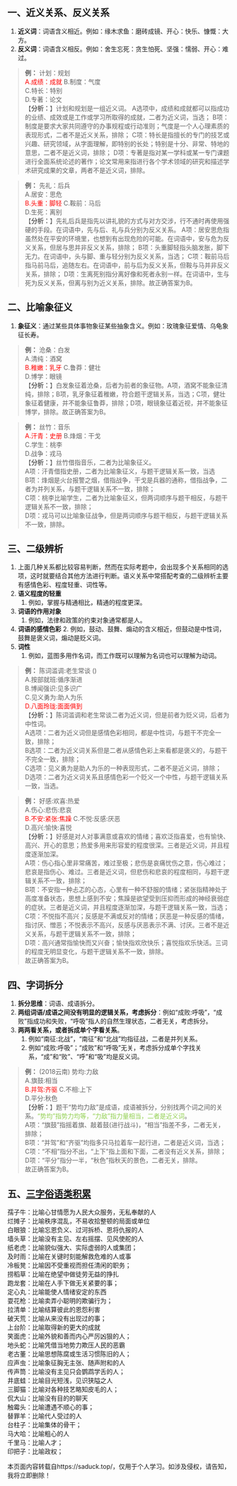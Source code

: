 ## 一、近义关系、反义关系

1. **近义词**：词语含义相近。例如：缘木求鱼：磨砖成镜、开心：快乐、慷慨：大方。
2. **反义词**：词语含义相反。例如：舍生忘死：贪生怕死、坚强：懦弱、开心：难过。

> **例：** 计划：规划  
> <font color="#ff0000">A.成绩：成就 </font> 
> B.制度：气度  
> C.特长：特别  
> D.专著：论文  
> 【**分析：**】计划和规划是一组近义词。
> A选项中，成绩和成就都可以指成功的业绩、成效或是工作或学习所取得的成就，二者为近义词，当选；
> B项：制度是要求大家共同遵守的办事规程或行动准则；气度是一个人心理素质的表现形式，二者不是近义关系，排除；
> C项：特长是指擅长的专门的技艺或兴趣、研究领域，从字面理解，即特别的长处；特别是十分、非常、特地的意思，二者不是近义词，排除；
> D项：专著是指对某一学科或某一专门课题进行全面系统论述的著作；论文常用来指进行各个学术领域的研究和描述学术研究成果的文章，两者不是近义词，排除。  
>   

> **例：** 先礼：后兵  
> A.居安：思危  
> <font color="#ff0000">B.头重：脚轻  </font>
> C.鞍前：马后  
> D.生死：离别  
> 【**分析：**】先礼后兵是指先以讲礼貌的方式与对方交涉，行不通时再使用强硬的手段。在词语中，先与后、礼与兵分别为反义关系。
> A项：居安思危指虽然处在平安的环境里，也想到有出现危险的可能。在词语中，安与危为反义关系，但居与思并非反义关系，排除；
> B项：头重脚轻指头脑发胀，脚下无力。在词语中，头与脚、重与轻分别为反义关系，当选；
> C项：鞍前马后指马前马后，追随左右。在词语中，前与后为反义关系，但鞍与马并非反义关系，排除；
> D项：生离死别指分离好像和死者永别一样。在词语中，生与死为反义关系，但离与别为近义关系，排除。故正确答案为B。  

## 二、比喻象征义

1. **象征义**：通过某些具体事物象征某些抽象含义。例如：玫瑰象征爱情、乌龟象征长寿。

> **例：** 沧桑：白发  
> A.清纯：酒窝  
> <font color="#ff0000">B.稚嫩：乳牙 </font> 
> C.鲁莽：健壮  
> D.博学：眼镜  
> 【**分析：**】白发象征着沧桑，后者为前者的象征物。A项，酒窝不能象征清纯，排除；B项，乳牙象征着稚嫩，符合题干逻辑关系，当选；C项，健壮象征着健康，并不能象征鲁莽，排除；D项，眼镜象征着近视，并不能象征博学，排除。故正确答案为B。  
>   

> **例：** 丝竹：音乐  
><font color="#ff0000"> A.汗青：史册 </font> 
> B.烽烟：干戈  
> C.学生：桃李  
> D.战争：戎马  
> 【**分析：**】丝竹借指音乐，二者为比喻象征义。  
> A项：汗青借指史册，二者为比喻象征义，与题干逻辑关系一致，当选  
> B项：烽烟是火台报警之烟，借指战争，干戈是兵器的通称，借指战争，二者为并列关系，与题干逻辑关系不一致，排除；  
> C项：桃李比喻学生，二者为比喻象征义，但两词顺序与题干相反，与题干逻辑关系不一致，排除；  
> D项：戎马可以比喻象征战争，但是两词顺序与题干相反，与题干逻辑关系不一致，排除。

## 三、二级辨析

1. 上面几种关系都比较容易判断，然而在实际考题中，会出现多个关系相同的选项，这时就要结合其他方法进行判断。语义关系中常搭配考查的二级辨析主要有感情色彩、程度轻重、词性等。
2. **语义程度的轻重**
    1. 例如，掌握与精通相比，精通的程度更深。
3. **词语的作用对象**
    1. 例如，法律和政策的约束对象通常都是人。
4. **词语的感情色彩**
    2. 例如，鼓动、鼓舞、煽动的含义相近，但鼓动是中性词，鼓舞是褒义词，煽动是贬义词。
5. **词性**
    1. 例如，蓝图多用作名词，而工作既可以理解为名词也可以理解为动词。

> **例：** 陈词滥调:老生常谈 ()  
> A.按部就班:循序渐进  
> B.博闻强识:见多识广  
> C.见义勇为:助人为乐  
> <font color="#ff0000">D.八面玲珑:面面俱到</font>  
> 【**分析：**】陈词滥调和老生常谈二者为近义词，但是前者为贬义词，后者为中性词。  
> A选项：二者为近义词但是感情色彩相同，都是中性词，与题干不完全一致，排除；  
> B选项：二者为近义词关系但是二者从感情色彩上来看都是褒义的，与题干不完全一致，排除；  
> C选项：见义勇为是助人为乐的一种表现形式，二者不是近义词，排除；  
> D选项：二者为近义词关系且感情色彩一个贬义一个中性，与题干逻辑关系一致，当选。  
>   

> **例：** 好感:欢喜:热爱  
> A.伤心:悲伤:悲哀  
> <font color="#ff0000">B.不安:紧张:焦躁 </font> 
> C.不悦:反感:厌恶  
> D.高兴:愉快:喜悦  
> 【**分析：**】好感是对人对事满意或喜欢的情绪；喜欢泛指喜爱，也有愉快、高兴、开心的意思；热爱多用来形容爱的程度很深。三者是近义词，并且程度逐渐加深。  
> A项：伤心指心里非常痛苦，难过至极；悲伤是哀痛忧伤之意，伤心难过；悲哀是指伤心、难过。三者是近义词，但悲伤和悲哀的程度相同，与题干逻辑关系不一致，排除；  
> B项：不安指一种忐忑的心态，心里有一种不舒服的情绪；紧张指精神处于高度准备状态，思想上感到不安；焦躁是欲望受到压抑而形成的神经衰弱症的症状。三者是近义词，并且程度逐渐加深，与题干逻辑关系一致，当选；  
> C项：不悦指不高兴；反感是不满或反对的情绪；厌恶是一种反感的情绪，指讨厌、憎恶；不悦表示不高兴，反感与厌恶表示不满、讨厌。三者不是近义关系，与题干逻辑关系不一致，排除；  
> D项：高兴通常指愉快而又兴奋；愉快指欢欣快乐；喜悦指欢乐快活。三词的程度无明显变化，与题干逻辑关系不一致，排除。  
> 故正确答案为B。

## 四、字词拆分

1. **拆分思维**：词语、成语拆分。
2. **两组词语/成语之间没有明显的逻辑关系，考虑拆分**：例如“成败:呼吸”，“成败”指成功和失败，“呼吸”指人的自然生理状态，二者无关，考虑拆分。
3. **两两看关系，或者拆成单个字看关系**。
    1. 例如“南征:北战”，“南征”和“北战”均指征战，二者是并列关系。
    2. 例如“成败:呼吸”；“成败”和“呼吸”无关，考虑拆分成单个字找关系，“成”和“败”、“呼”和“吸”均是反义词。

> **例：** (2018云南) 势均:力敌  
> A.旗鼓:相当  
> <font color="#ff0000">B.并驾:齐驱  </font>
> C.不相:上下  
> D.平分:秋色  
> 【**分析：**】题干“势均力敌”是成语，成语被拆分，分别找两个词之间的关系。<font color="#92d050">“势均”指势力均等，“力敌”指力量相当，二者是近义词</font>。  
> A项：“旗鼓”指摇着旗、敲着鼓(进行战斗)，“相当”指差不多，二者无关，排除；  
> B项：“并驾”和“齐驱”均指多只马拉着车一起行进，二者是近义词，当选；  
> C项：“不相”指分不出，“上下”指上面和下面，二者没有近义关系，排除；  
> D项：“平分”指分一半，“秋色”指秋天的景色，二者无关，排除。  
> 故正确答案为B。

## 五、[三字俗语类积累](三字俗语类积累.md)

孺子牛：比喻心甘情愿为人民大众服务，无私奉献的人  
烂摊子：比喻秩序混乱，不易收拾整顿的局面或单位  
白眼狼：比喻忘恩负义、过河拆桥、恩将仇报的人  
墙头草：比喻没有主见、左右摇摆、见风使舵的人  
纸老虎：比喻貌似强大、实际虚弱的人或集团；  
及时雨：比喻在关键时刻能解救危难的人或事  
冷板凳：比喻因不受重视而担任清闲的职务；  
捞稻草：比喻在绝望中做徒劳无益的挣扎  
跑龙套：比喻在人手下做无关紧要的事；  
定心丸：比喻能使人情绪安定的东西  
耍花枪：比喻卖弄小聪明的欺骗行为；  
拉清单：比喻结算彼此的恩怨利害  
破天荒：比喻从来没有出现过的事；  
上台阶：比喻取得新的更大的成就  
笑面虎：比喻外貌和善而内心严厉凶狠的人；  
地头蛇：比喻凭借当地势力欺压人民的恶霸  
老古董：比喻思想陈腐或生活习惯陈旧的人；  
应声虫：比喻象征胸无主张、随声附和的人  
传声筒：比喻没有主见只会鹦鹉学舌的人；  
井底蛙：比喻目光短浅，见识狭隘之人  
三脚猫：比喻对各种技艺略知皮毛的人；  
侃大山：比喻没有目的的聊天  
触霉头：比喻遭遇不顺心的事；  
替罪羊：比喻代人受过的人  
台柱子：比喻集体的骨干；  
马大哈：比喻粗心的人  
千里马：比喻人才；  
印把子：比喻政权；


本页面内容转载自https://saduck.top/，仅用于个人学习。如涉及侵权，请告知，我将立即删除！